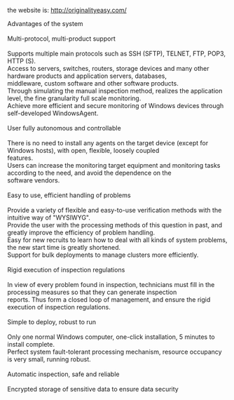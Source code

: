 the website is:
http://originalityeasy.com/



Advantages of the system<br><br>
Multi-protocol, multi-product support<br><br>
Supports multiple main protocols such as SSH (SFTP), TELNET, FTP, POP3, HTTP (S).<br>
Access to servers, switches, routers, storage devices and many other hardware products and application servers, databases, <br>middleware, custom software and other software products.<br>
Through simulating the manual inspection method, realizes the application level, the fine granularity full scale monitoring.
<br>Achieve more efficient and secure monitoring of Windows devices through self-developed WindowsAgent.<br>
<br>User fully autonomous and controllable<br><br>
There is no need to install any agents on the target device (except for Windows hosts), with open, flexible, loosely coupled <br>features.<br>
Users can increase the monitoring target equipment and monitoring tasks according to the need, and avoid the dependence on the <br>software vendors.<br>
<br>Easy to use, efficient handling of problems<br><br>
Provide a variety of flexible and easy-to-use verification methods with the intuitive way of "WYSIWYG".<br>
Provide the user with the processing methods of this question in past, and greatly improve the efficiency of problem handling.<br>
Easy for new recruits to learn how to deal with all kinds of system problems, the new start time is greatly shortened.<br>
Support for bulk deployments to manage clusters more efficiently.<br>
<br>Rigid execution of inspection regulations<br><br>
In view of every problem found in inspection, technicians must fill in the processing measures so that they can generate inspection <br>reports. Thus form a closed loop of management, and ensure the rigid execution of inspection regulations.<br>
<br>Simple to deploy, robust to run<br><br>
Only one normal Windows computer, one-click installation, 5 minutes to install complete.<br>
Perfect system fault-tolerant processing mechanism, resource occupancy is very small, running robust.<br>
<br>Automatic inspection, safe and reliable<br><br>
Encrypted storage of sensitive data to ensure data security<br>
